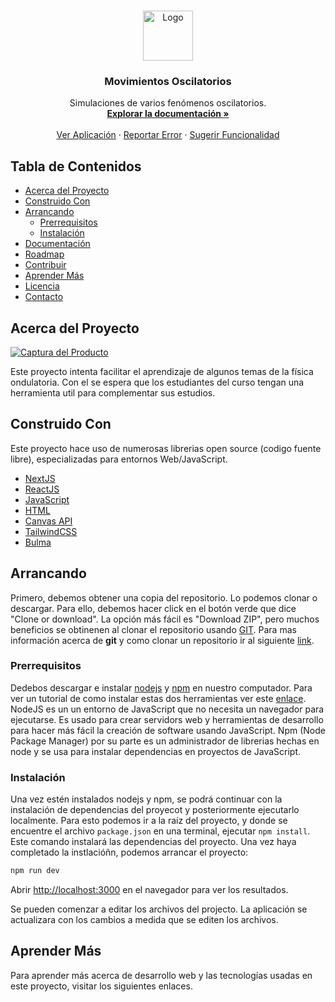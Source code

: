 <!-- LOGO DEL PROYECTO -->
<br />
<p align="center">
  <a href="https://fisica.app">
    <img src="https://fisica.app/iconoresorte.png" alt="Logo" width="80" height="80">
  </a>

  <h3 align="center">Movimientos Oscilatorios</h3>
  <p align="center">
     Simulaciones de varios fenómenos oscilatorios. 
    <br />
    <a href="https://github.com/iamzapata/movimientos-oscilatorios"><strong>Explorar la documentación »</strong></a>
    <br />
    <br />
    <a href="https://fisica.app/">Ver Aplicación</a>
    ·
    <a href="https://github.com/iamzapata/movimientos-oscilatorios/issues/new?assignees=&labels=&template=informe-de-error.md&title=%5BError%5D">Reportar Error</a>
    ·
    <a href="https://github.com/iamzapata/movimientos-oscilatorios/issues/new?assignees=&labels=&template=solicitud-de-funcionalidad.md&title=%5BMejora%5D">Sugerir Funcionalidad</a>
  </p>
</p>

<!-- TABLA DE CONTENIDOS -->
## Tabla de Contenidos

* [Acerca del Proyecto](#acerca-del-proyecto)
* [Construido Con](#construido-con)
* [Arrancando](#arrancando)
  * [Prerrequisitos](#prerrequisitos)
  * [Instalación](#instalación)
* [Documentación](#documentación)
* [Roadmap](#roadmap)
* [Contribuir](#contribuir)
* [Aprender Más](#aprender-mas)
* [Licencia](#licencia)
* [Contacto](#contacto)

## Acerca del Proyecto

[![Captura del Producto][captura-producto]](https://fisica.app)

Este proyecto intenta facilitar el aprendizaje de algunos temas de la física ondulatoria. Con el se espera que los estudiantes del curso tengan una herramienta util para complementar sus estudios.

## Construido Con
Este proyecto hace uso de numerosas librerias open source (codigo fuente libre), especializadas para entornos Web/JavaScript. 

* [NextJS](https://nextjs.org)
* [ReactJS](https://es.reactjs.org)
* [JavaScript](https://developer.mozilla.org/es/docs/Web/JavaScript)
* [HTML](https://developer.mozilla.org/es/docs/Web/HTML)
* [Canvas API](https://developer.mozilla.org/es/docs/Web/HTML/Canvas)
* [TailwindCSS](https://tailwindcss.com)
* [Bulma](https://bulma.io)

## Arrancando

Primero, debemos obtener una copia del repositorio. Lo podemos clonar o descargar. Para ello, debemos hacer click en el botón verde que dice "Clone or download". La opción más fácil es "Download ZIP", pero muchos beneficios se obtinenen al clonar el repositorio usando <a href="https://rogerdudler.github.io/git-guide/index.es.html" target="_blank">GIT</a>. Para mas información acerca de **git** y como clonar un repositorio ir al siguiente <a href="https://desarrolloweb.com/articulos/git-clone-clonar-repositorio.html" target="_blank">link</a>. 

### Prerrequisitos

Dedebos descargar e instalar [nodejs](https://nodejs.org/es/download/) y [npm](https://www.npmjs.com/get-npm) en nuestro computador. Para ver un tutorial de como instalar estas dos herramientas ver este [enlace](https://tutobasico.com/instalar-nodejs-y-npm/). NodeJS es un un entorno de JavaScript que no necesita un navegador para ejecutarse. Es usado para crear servidors web y herramientas de desarrollo para hacer más fácil la creación de software usando JavaScript. Npm (Node Package Manager) por su parte es un administrador de librerias hechas en node y se usa para instalar dependencias en proyectos de JavaScript. 

### Instalación

Una vez estén instalados nodejs y npm, se podrá continuar con la instalación de dependencias del proyecot y posteriormente ejecutarlo localmente. Para esto podemos ir a la raíz del proyecto, y donde se encuentre el archivo `package.json` en una terminal, ejecutar `npm install`. Este comando instalará las dependencias del proyecto. Una vez haya completado la instlacióñn, podemos arrancar el proyecto:

```bash
npm run dev
```

Abrir [http://localhost:3000](http://localhost:3000) en el navegador para ver los resultados.

Se pueden comenzar a editar los archivos del projecto. La aplicación se actualizara con los cambios a medida que se editen los archivos.

## Aprender Más

Para aprender más acerca de desarrollo web y las tecnologías usadas en este proyecto, visitar los siguientes enlaces. 

<!-- ENLACES / IMAGENES -->
<!-- https://www.markdownguide.org/basic-syntax/#reference-style-links -->
[captura-producto]: imagenges/producto.png

